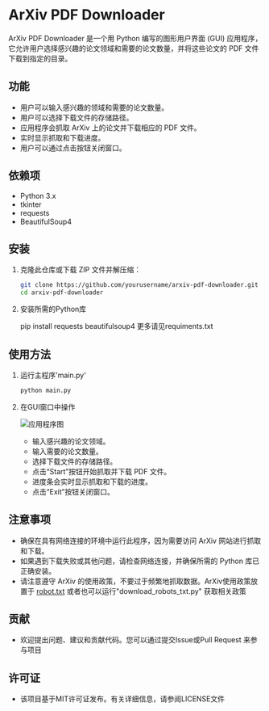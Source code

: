 # ArXiv PDF Downloader

ArXiv PDF Downloader 是一个用 Python 编写的图形用户界面 (GUI) 应用程序，它允许用户选择感兴趣的论文领域和需要的论文数量，并将这些论文的 PDF 文件下载到指定的目录。

## 功能

- 用户可以输入感兴趣的领域和需要的论文数量。
- 用户可以选择下载文件的存储路径。
- 应用程序会抓取 ArXiv 上的论文并下载相应的 PDF 文件。
- 实时显示抓取和下载进度。
- 用户可以通过点击按钮关闭窗口。

## 依赖项

- Python 3.x
- tkinter
- requests
- BeautifulSoup4

## 安装

1. 克隆此仓库或下载 ZIP 文件并解压缩：

   ```bash
   git clone https://github.com/yourusername/arxiv-pdf-downloader.git
   cd arxiv-pdf-downloader

2. 安装所需的Python库
   
   pip install requests beautifulsoup4
   更多请见requiments.txt

## 使用方法

1. 运行主程序'main.py'
   
   ```bash
   python main.py

2. 在GUI窗口中操作
   

   ![应用程序图](./images/arXiv_GUI_example.jpg "应用程序图")
    - 输入感兴趣的论文领域。
    - 输入需要的论文数量。
    - 选择下载文件的存储路径。
    - 点击“Start”按钮开始抓取并下载 PDF 文件。
    - 进度条会实时显示抓取和下载的进度。
    - 点击“Exit”按钮关闭窗口。

## 注意事项
- 确保在具有网络连接的环境中运行此程序，因为需要访问 ArXiv 网站进行抓取和下载。
- 如果遇到下载失败或其他问题，请检查网络连接，并确保所需的 Python 库已正确安装。
- 请注意遵守 ArXiv 的使用政策，不要过于频繁地抓取数据。ArXiv使用政策放置于  [robot.txt](./https___arxiv.org_robots.txt "Robots.txt") 或者也可以运行"download_robots_txt.py" 获取相关政策


## 贡献
   - 欢迎提出问题、建议和贡献代码。您可以通过提交Issue或Pull Request 来参与项目


## 许可证
   - 该项目基于MIT许可证发布。有关详细信息，请参阅LICENSE文件